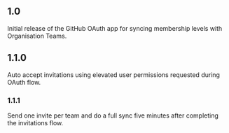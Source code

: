 ## 1.0
Initial release of the GitHub OAuth app for syncing membership levels with Organisation Teams.

## 1.1.0 

Auto accept invitations using elevated user permissions requested during OAuth flow.

### 1.1.1
Send one invite per team and do a full sync five minutes after completing the invitations flow. 